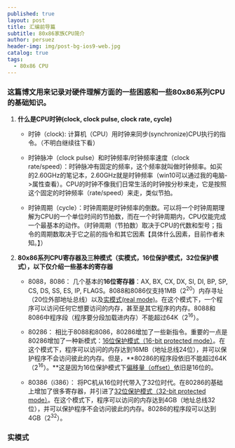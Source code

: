 ```yaml
---
published: true
layout: post
title: 汇编前导篇
subtitle: 80x86家族CPU简介
author: persuez
header-img: img/post-bg-ios9-web.jpg
catalog: true
tags:
  - 80x86 CPU
---
```

### 这篇博文用来记录对硬件理解方面的一些困惑和一些80x86系列CPU的基础知识。

1. **什么是CPU时钟(clock, clock pulse, clock rate, cycle)**

	- 时钟（clock): 计算机（CPU）用时钟来同步(synchronize)CPU执行的指令。（不明白继续往下看）
    
   - 时钟脉冲（clock pulse）和时钟频率/时钟频率速度（clock rate/speed）：时钟脉冲有固定的频率，这个频率就叫做时钟频率。如买的2.60GHz的笔记本，2.60GHz就是时钟频率（win10可以通过我的电脑->属性查看）。CPU的时钟不像我们日常生活的时钟按分秒来走，它是按照这个固定的时钟频率（rate/speed）来走，类似节拍。
   
   - 时钟周期（cycle）：时钟周期是时钟频率的倒数。可以将一个时钟周期理解为CPU的一个单位时间的节拍数，而在一个时钟周期内，CPU仅能完成一个最基本的动作。（时钟周期（节拍数）取决于CPU的代数和型号；指令的周期数取决于它之前的指令和其它因素【具体什么因素，目前作者未知。】）
2. **80x86系列CPU寄存器及三种模式（实模式，16位保护模式，32位保护模式），以下仅介绍一些基本的寄存器**

	- 8088，8086： 几个基本的**16位寄存器**：AX, BX, CX, DX, SI, DI, BP, SP, CS, DS, SS, ES, IP, FLAGS。8088和8086仅支持1MB（2<sup>20</sup>）内存寻址（20位外部地址总线）以及[实模式(real mode)](#real)。在这个模式下，一个程序可以访问任何它想要访问的内存，甚至是其它程序的内存。8088和8086中程序段（程序要分段加载进内存）不能超过64K（2<sup>16</sup>）。
    
   - 80286： 相比于8088和8086，80286增加了一些新指令。重要的一点是80286增加了一种新模式：[16位保护模式（16-bit protected mode）](#16bitprotected)。在这个模式下，程序可以访问的内存达到16MB（地址总线24位），并可以保护程序不会访问彼此的内存。但是，**80286的程序段依旧不能超过64K（2<sup>16</sup>）。**这是因为16位保护模式下[偏移量（offset）](#offset)依旧是16位的。
   
   - 80386（i386）： 将PC机从16位时代带入了32位时代。在80286的基础上增加了很多寄存器，并引进了[32位保护模式（32-bit protected mode）](#32bitprotected)。在这个模式下，程序可以访问的内存达到4GB（地址总线32位），并可以保护程序不会访问彼此的内存。80286的程序段可以达到4GB（2<sup>32</sup>）。
   
### <span id="real">实模式</span>
